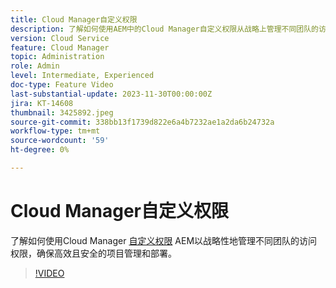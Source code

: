 ```yaml
---
title: Cloud Manager自定义权限
description: 了解如何使用AEM中的Cloud Manager自定义权限从战略上管理不同团队的访问权限，确保高效安全的项目管理和部署。
version: Cloud Service
feature: Cloud Manager
topic: Administration
role: Admin
level: Intermediate, Experienced
doc-type: Feature Video
last-substantial-update: 2023-11-30T00:00:00Z
jira: KT-14608
thumbnail: 3425892.jpeg
source-git-commit: 338bb13f1739d822e6a4b7232ae1a2da6b24732a
workflow-type: tm+mt
source-wordcount: '59'
ht-degree: 0%

---
```



# Cloud Manager自定义权限

了解如何使用Cloud Manager [自定义权限](https://experienceleague.adobe.com/docs/experience-manager-cloud-manager/content/requirements/custom-permissions.html) AEM以战略性地管理不同团队的访问权限，确保高效且安全的项目管理和部署。

>[!VIDEO](https://video.tv.adobe.com/v/3425892/?learn=on)
